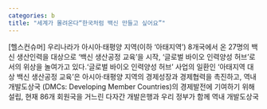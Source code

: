 ```yaml
---
categories: b
title: "세계가 몰려온다“한국처럼 백신 만들고 싶어요”"
---
```

[헬스컨슈머] 우리나라가 아시아·태평양 지역(이하 ‘아태지역’) 8개국에서 온 27명의 백신 생산인력을 대상으로 ‘백신 생산공정 교육’을 시작, ‘글로벌 바이오 인력양성 허브’로서의 위상을 놀여가고 있다.‘글로벌 바이오 인력양성 허브’ 사업의 일환인 ‘아태지역 대상 백신 생산공정 교육’은 아시아·태평양 지역의 경제성장과 경제협력을 촉진하고, 역내 개발도상국 (DMCs: Developing Member Countries)의 경제발전에 기여하기 위해 설립, 현재 86개 회원국을 거느린 다자간 개발은행과 우리 정부가 함께 역내 개발도상국